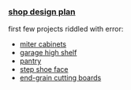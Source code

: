 <link href="../css/dark_theme.css" rel="stylesheet" />

### [shop design plan](https://app.sketchup.com/share/tc/northAmerica/6GsdB_iKSoA?stoken=BBbzqSc0MjH8vjHNlO9wkNHXwYJSWKRErdTDyxgA2MAc33DqTr7X9ujJxzeeO0Ng&source=web)

first few projects riddled with error:

- [miter cabinets](https://youtu.be/Mo7APlYRXzc)
- [garage high shelf](https://youtu.be/n-lBcAZYKiI)
- [pantry](https://youtu.be/Q1i542LIVKw)
- [step shoe face](https://youtu.be/RsaCBfMJgXk)
- [end-grain cutting boards](https://youtu.be/m5cJH8Kwa8U)

